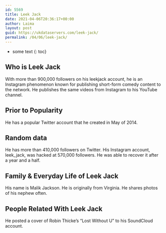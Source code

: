```yaml
---
id: 5569
title: Leek Jack
date: 2021-04-06T20:36:17+00:00
author: Laima
layout: post
guid: https://ukdataservers.com/leek-jack/
permalink: /04/06/leek-jack/
---
```


* some text
{: toc}


## Who is Leek Jack
                  
                  
                  
With more than 900,000 followers on his leekjack account, he is an Instagram phenomenon known for publishing short-form comedy content to the network. He publishes the same videos from Instagram to his YouTube channel.  
                  
              
            
              
            
                
                
                
## Prior to Popularity
                  
                  
                  
He has a popular Twitter account that he created in May of 2014. 
                  
              
            
              
            
                
                
                
## Random data
                  
                  
                  
He has more than 410,000 followers on Twitter. His Instagram account, leek_jack, was hacked at 570,000 followers. He was able to recover it after a year and a half.
                  
              
            
              
            
                
                
                
## Family & Everyday Life of Leek Jack
                  
                  
                  
His name is Malik Jackson. He is originally from Virginia. He shares photos of his nephew often.
                  
              
            
              
            
                
                
                
## People Related With Leek Jack
                  
                  
                  
He posted a cover of Robin Thicke&#8217;s &#8220;Lost Without U&#8221; to his SoundCloud account. 
                  
              
            
              
            
                
              
            
              
              
            
            
              
            
          
          
          